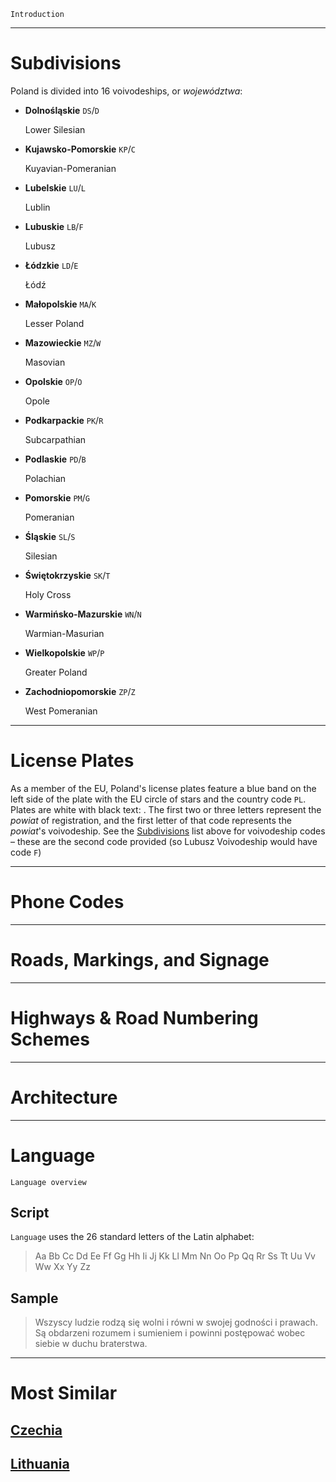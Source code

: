 `Introduction`

---

# Subdivisions

Poland is divided into 16 voivodeships, or _województwa_:

- **Dolnośląskie** `DS`/`D`

  Lower Silesian

- **Kujawsko-Pomorskie** `KP`/`C`

  Kuyavian-Pomeranian

- **Lubelskie** `LU`/`L`

  Lublin

- **Lubuskie** `LB`/`F`

  Lubusz

- **Łódzkie** `LD`/`E`

  Łódź

- **Małopolskie** `MA`/`K`

  Lesser Poland

- **Mazowieckie** `MZ`/`W`

  Masovian

- **Opolskie** `OP`/`O`

  Opole

- **Podkarpackie** `PK`/`R`

  Subcarpathian

- **Podlaskie** `PD`/`B`

  Polachian

- **Pomorskie** `PM`/`G`

  Pomeranian

- **Śląskie** `SL`/`S`

  Silesian

- **Świętokrzyskie** `SK`/`T`

  Holy Cross

- **Warmińsko-Mazurskie** `WN`/`N`

  Warmian-Masurian

- **Wielkopolskie** `WP`/`P`

  Greater Poland

- **Zachodniopomorskie** `ZP`/`Z`

  West Pomeranian

<CountryMap code="POL" scale="4000" />

---

# License Plates

As a member of the EU, Poland's license plates feature a blue band on the left side of the plate with the EU circle of stars and the country code `PL`. Plates are white with black text: <LicensePlate style="eu" code="PL" format="AB 12345"/>. The first two or three letters represent the _powiat_ of registration, and the first letter of that code represents the _powiat_'s voivodeship. See the [Subdivisions](#subdivisions) list above for voivodeship codes – these are the second code provided (so Lubusz Voivodeship would have code `F`)

---

# Phone Codes

---

# Roads, Markings, and Signage

---

# Highways & Road Numbering Schemes

---

# Architecture

---

# Language

`Language overview`

## Script

`Language` uses the 26 standard letters of the Latin alphabet:

> Aa Bb Cc Dd Ee Ff Gg Hh Ii Jj Kk Ll Mm Nn Oo Pp Qq Rr Ss Tt Uu Vv Ww Xx Yy Zz

## Sample

> Wszyscy ludzie rodzą się wolni i równi w swojej godności i prawach. Są obdarzeni rozumem i sumieniem i powinni postępować wobec siebie w duchu braterstwa.

---

# Most Similar

## [Czechia](/countries/CZE)

## [Lithuania](/countries/LTU)
